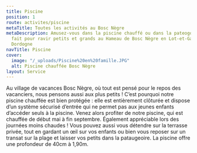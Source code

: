 ```yaml
---
title: Piscine
position: 1
route: activites/piscine
metaTitle: Toutes les activités au Bosc Nègre
metaDescription: Amusez-vous dans la piscine chauffé ou dans la pateogoire. Tout est
  fait pour ravir petits et grands au Hameau de Bosc Nègre en Lot-et-Garonne, limitrophe
  Dordogne
navTitle: Piscine
cover:
  image: "/_uploads/Piscine%20en%20famille.JPG"
  alt: Piscine chauffée Bosc Nègre
layout: Service
---
```


Au village de vacances Bosc Nègre, où tout est pensé pour le repos des vacanciers, nous pensons aussi aux plus petits ! C’est pourquoi notre piscine chauffée est bien protégée : elle est entièrement clôturée et dispose d’un système sécurisé d’entrée qui ne permet pas aux jeunes enfants d’accéder seuls à la piscine. Venez alors profiter de notre piscine, qui est chauffée de début mai à fin septembre. Également appréciable lors des journées moins chaudes ! Vous pouvez aussi vous détendre sur la terrasse privée, tout en gardant un œil sur vos enfants ou bien vous reposer sur un transat sur la plage et laisser vos petits dans la pataugeoire. La piscine offre une profondeur de 40cm à 1,90m.